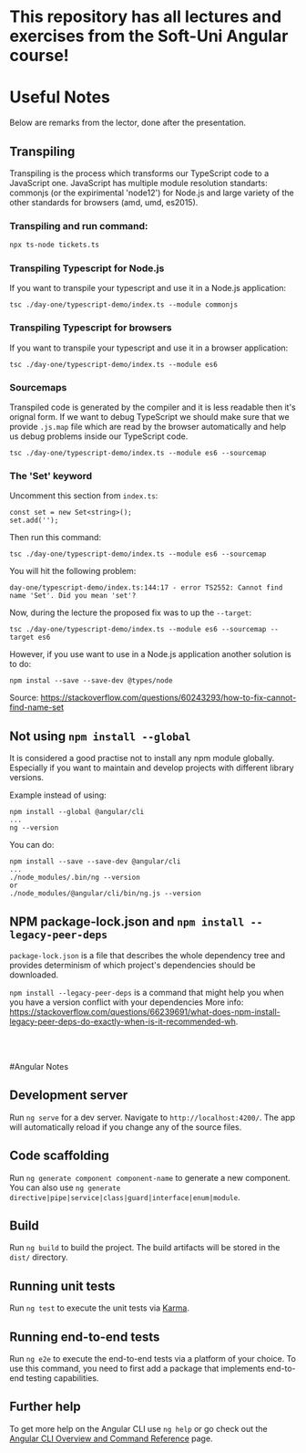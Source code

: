 # This repository has all lectures and exercises from the Soft-Uni Angular course!

# Useful Notes
Below are remarks from the lector, done after the presentation.

## Transpiling
Transpiling is the process which transforms our TypeScript code to a JavaScript one. JavaScript has multiple module resolution standarts: commonjs (or the expirimental 'node12') for Node.js and large variety of the other standards for browsers (amd, umd, es2015).

### Transpiling and run command:
```bash
npx ts-node tickets.ts
```

### Transpiling Typescript for Node.js
If you want to transpile your typescript and use it in a Node.js application:


```
tsc ./day-one/typescript-demo/index.ts --module commonjs
```

### Transpiling Typescript for browsers
If you want to transpile your typescript and use it in a browser application:
``` 
tsc ./day-one/typescript-demo/index.ts --module es6
```

### Sourcemaps
Transpiled code is generated by the compiler and it is less readable then it's orignal form. If we want to debug TypeScript we should make sure that we provide `.js.map` file which are read by the browser automatically and help us debug problems inside our TypeScript code.
``` 
tsc ./day-one/typescript-demo/index.ts --module es6 --sourcemap
```

### The 'Set' keyword
Uncomment this section from `index.ts`:
```
const set = new Set<string>();
set.add('');
```

Then run this command:
```
tsc ./day-one/typescript-demo/index.ts --module es6 --sourcemap
```

You will hit the following problem:
```
day-one/typescript-demo/index.ts:144:17 - error TS2552: Cannot find name 'Set'. Did you mean 'set'?
```

Now, during the lecture the proposed fix was to up the `--target`:
```
tsc ./day-one/typescript-demo/index.ts --module es6 --sourcemap --target es6
```

However, if you use want to use in a Node.js application another solution is to do:
```
npm instal --save --save-dev @types/node
```
Source: https://stackoverflow.com/questions/60243293/how-to-fix-cannot-find-name-set


## Not using `npm install --global`
It is considered a good practise not to install any npm module globally. Especially if you want to maintain and develop projects with different library versions.

Example instead of using:
```
npm install --global @angular/cli
...
ng --version
```

You can do:
```
npm install --save --save-dev @angular/cli
...
./node_modules/.bin/ng --version
or
./node_modules/@angular/cli/bin/ng.js --version
```

## NPM package-lock.json and `npm install --legacy-peer-deps`
`package-lock.json` is a file that describes the whole dependency tree and provides determinism of which project's dependencies should be downloaded.

`npm install --legacy-peer-deps` is a command that might help you when you have a version conflict with your dependencies
More info: https://stackoverflow.com/questions/66239691/what-does-npm-install-legacy-peer-deps-do-exactly-when-is-it-recommended-wh.




<br>
<br>


#Angular Notes

## Development server

Run `ng serve` for a dev server. Navigate to `http://localhost:4200/`. The app will automatically reload if you change any of the source files.

## Code scaffolding

Run `ng generate component component-name` to generate a new component. You can also use `ng generate directive|pipe|service|class|guard|interface|enum|module`.

## Build

Run `ng build` to build the project. The build artifacts will be stored in the `dist/` directory.

## Running unit tests

Run `ng test` to execute the unit tests via [Karma](https://karma-runner.github.io).

## Running end-to-end tests

Run `ng e2e` to execute the end-to-end tests via a platform of your choice. To use this command, you need to first add a package that implements end-to-end testing capabilities.

## Further help

To get more help on the Angular CLI use `ng help` or go check out the [Angular CLI Overview and Command Reference](https://angular.io/cli) page.